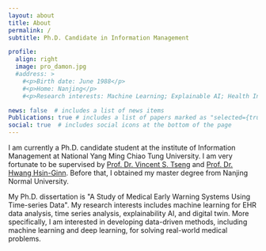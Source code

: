 ```yaml
---
layout: about
title: About
permalink: /
subtitle: Ph.D. Candidate in Information Management

profile:
  align: right
  image: pro_damon.jpg
  #address: >
    #<p>Birth date: June 1988</p>
    #<p>Home: Nanjing</p>
    #<p>Research interests: Machine Learning; Explainable AI; Health Informatics </p>

news: false  # includes a list of news items
Publications: true # includes a list of papers marked as "selected={true}"
social: true  # includes social icons at the bottom of the page
---
```


I am currently a Ph.D. candidate student at the institute of Information Management at National Yang Ming Chiao Tung University. I am very fortunate to be supervised by [Prof. Dr. Vincent S. Tseng](https://people.cs.nctu.edu.tw/~vtseng/) and [Prof. Dr. Hwang Hsin-Ginn](https://www.iim.nycu.edu.tw/en/teacher/Hwang-Hsin-Ginn). Before that, I obtained my master degree from Nanjing Normal University. 

My Ph.D. dissertation is "A Study of Medical Early Warning Systems Using Time-series Data". My research interests includes machine learning for EHR data analysis, time series analysis, explainability AI, and digital twin. More specifically, I am interested in developing data-driven methods, including machine learning and deep learning, for solving real-world medical problems.
